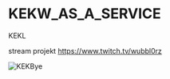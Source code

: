 # KEKW_AS_A_SERVICE

KEKL

stream projekt https://www.twitch.tv/wubbl0rz

![KEKBye](https://cdn.betterttv.net/emote/5f63a69a4c714103dfb54b04/3x)

